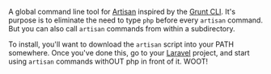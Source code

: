 A global command line tool for [Artisan](http://laravel.com/docs/artisan) inspired by the [Grunt CLI](http://gruntjs.com/getting-started#installing-the-cli). It's purpose is to eliminate the need to type `php` before every `artisan` command. But you can also call `artisan` commands from within a subdirectory.

To install, you'll want to download the `artisan` script into your PATH somewhere. Once you've done this, go to your [Laravel](http://laravel.com) project, and start using `artisan` commands withOUT php in front of it. WOOT!